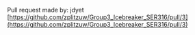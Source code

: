 Pull request made by: jdyet [https://github.com/zplitzuw/Group3_Icebreaker_SER316/pull/3](https://github.com/zplitzuw/Group3_Icebreaker_SER316/pull/3)